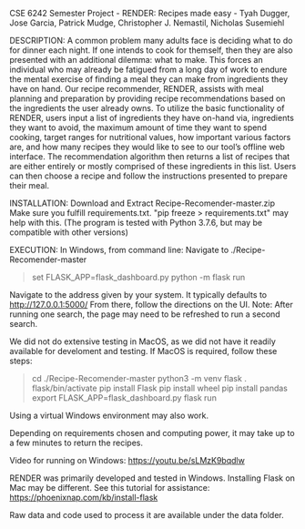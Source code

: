 CSE 6242 Semester Project - RENDER: Recipes made easy - Tyah Dugger, Jose Garcia, Patrick Mudge, Christopher J. Nemastil, Nicholas Susemiehl 

DESCRIPTION:
A common problem many adults face is deciding what to do for dinner each night. If one intends to cook for themself, then they are also presented with an additional dilemma: what to make. This forces an individual who may already be fatigued from a long day of work to endure the mental exercise of finding a meal they can make from ingredients they have on hand. Our recipe recommender, RENDER, assists with meal planning and preparation by providing recipe recommendations based on the ingredients the user already owns. To utilize the basic functionality of RENDER, users input a list of ingredients they have on-hand via, ingredients they want to avoid, the maximum amount of time they want to spend cooking, target ranges for nutritional values, how important various factors are, and how many recipes they would like to see to our tool’s offline web interface. The recommendation algorithm then returns a list of recipes that are either entirely or mostly comprised of these ingredients in this list. Users can then choose a recipe and follow the instructions presented to prepare their meal. 

INSTALLATION:
Download and Extract Recipe-Recomender-master.zip
Make sure you fulfill requirements.txt.  "pip freeze > requirements.txt" may help with this.
(The program is tested with Python 3.7.6, but may be compatible with other versions)

EXECUTION:
In Windows, from command line:
Navigate to ./Recipe-Recomender-master
>set FLASK_APP=flask_dashboard.py
>python -m flask run

Navigate to the address given by your system.  It typically defaults to http://127.0.0.1:5000/
From there, follow the directions on the UI.
Note: After running one search, the page may need to be refreshed to run a second search.

We did not do extensive testing in MacOS, as we did not have it readily available for develoment and testing.  If MacOS is required, follow these steps:
>cd ./Recipe-Recomender-master
>python3 -m venv flask
>. flask/bin/activate
>pip install Flask
>pip install wheel
>pip install pandas
>export FLASK_APP=flask_dashboard.py
>flask run

Using a virtual Windows environment may also work.

Depending on requirements chosen and computing power, it may take up to a few minutes to return the recipes.

Video for running on Windows: https://youtu.be/sLMzK9bqdlw

RENDER was primarily developed and tested in Windows. Installing Flask on Mac may be different. See this tutorial for assistance: https://phoenixnap.com/kb/install-flask

Raw data and code used to process it are available under the data folder.
